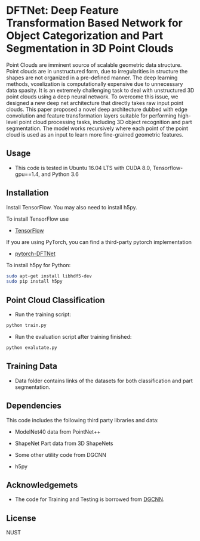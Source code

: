 # DFTNet: Deep Feature Transformation Based Network for Object Categorization and Part Segmentation in 3D Point Clouds

Point Clouds are imminent source of scalable geometric data structure. Point clouds are in unstructured form, due to irregularities in structure the shapes are not organized in a pre-defined manner. The deep learning methods, voxelization is computationally expensive due to unnecessary data spasity. It is an extremely challenging task to deal with unstructured 3D point clouds using a deep neural network. To overcome this issue, we designed a new deep net architecture that directly takes raw input point clouds. This paper proposed a novel deep architecture dubbed with edge convolution and feature transformation layers suitable for performing high-level point cloud processing tasks, including 3D object recognition and part segmentation. The model works recursively where each point of the point cloud is used as an input to learn more fine-grained geometric features.
## Usage

* This code is tested in Ubuntu 16.04 LTS with CUDA 8.0, Tensorflow-gpu==1.4, and Python 3.6


## Installation
Install TensorFlow. You may also need to install h5py.



To install TensorFlow use 
* [TensorFlow](https://www.tensorflow.org/)

If you are using PyTorch, you can find a third-party pytorch implementation 
* [pytorch-DFTNet](./pytorch)

To install h5py for Python:

``` bash
sudo apt-get install libhdf5-dev
sudo pip install h5py
```

## Point Cloud Classification
* Run the training script:
``` bash
python train.py
```
* Run the evaluation script after training finished:
``` bash
python evalutate.py

```
## Training Data

* Data folder contains links of the datasets for both classification and part segmentation.

## Dependencies
This code includes the following third party libraries and data:

* ModelNet40 data from PointNet++

* ShapeNet Part data from 3D ShapeNets

* Some other utility code from DGCNN

* h5py

## Acknowledgemets
* The code for Training and Testing is borrowed from [DGCNN](https://github.com/WangYueFt/dgcnn).

## License
NUST
